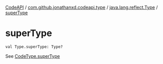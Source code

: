 [CodeAPI](../../index.md) / [com.github.jonathanxd.codeapi.type](../index.md) / [java.lang.reflect.Type](index.md) / [superType](.)

# superType

`val Type.superType: Type?`

See [CodeType.superType](../-code-type/super-type.md)

